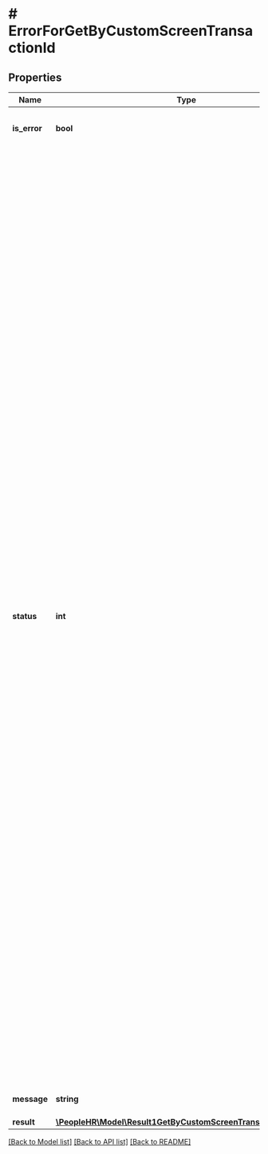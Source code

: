 # # ErrorForGetByCustomScreenTransactionId

## Properties

Name | Type | Description | Notes
------------ | ------------- | ------------- | -------------
**is_error** | **bool** | isError &#x3D; false means success and isError &#x3D; true means error | [optional]
**status** | **int** | Error Code &#x3D; 0 means &#39;The requested processed successfully.&#39;&lt;br /&gt;Error Code &#x3D; 1 means &#39;API key is missing.&#39; &lt;br /&gt;Error Code &#x3D; 2 means &#39;Invalid API Key.&#39;&lt;br /&gt;Error Code &#x3D; 3 means &#39;Action is missing.&#39; &lt;br /&gt;Error Code &#x3D; 4 means &#39;Action cannot be empty.&#39; &lt;br /&gt;Error Code &#x3D; 4 means &#39;Invalid Action.&#39;&lt;br /&gt;Error Code &#x3D; 5 means &#39;EmployeeId does not exists.&#39;&lt;br /&gt;Error Code &#x3D; 5 means &#39;EmployeeId contains invalid data.&#39;&lt;br /&gt;Error Code &#x3D; 5 means &#39;EmployeeId contains more than 15 characters.&#39;&lt;br /&gt;Error Code &#x3D; 5 means &#39;EmployeeId cannot be empty.&#39;&lt;br /&gt;Error Code &#x3D; 5 means &#39;EmployeeId is missing.&#39;&lt;br /&gt;Error Code &#x3D; 5 means &#39;ScreenId does not exists..&#39;&lt;br /&gt;Error Code &#x3D; 5 means &#39;ScreenId is invalid&#39;&lt;br /&gt;Error Code &#x3D; 5 means &#39;ScreenId cannot be empty&#39;&lt;br /&gt;Error Code &#x3D; 5 means &#39;ScreenId is missing.&#39;&lt;br /&gt;Error Code &#x3D; 5 means &#39;Custom Screen TransactionId is invalid&#39;&lt;br /&gt;Error Code &#x3D; 5 means &#39;Custom Screen TransactionId cannot be empty.&#39;&lt;br /&gt;Error Code &#x3D; 5 means &#39;Custom Screen TransactionId is missing.&#39;&lt;br /&gt;Error Code &#x3D; 6 means &#39;Oops! Something went wrong.&#39;&lt;br /&gt;Error Code &#x3D; 7 means &#39;No json data found.&#39;&lt;br /&gt;Error Code &#x3D; 8 means &#39;Either empty or no Form Data.&#39;&lt;br /&gt;Error Code &#x3D; 9 means &#39;Invalid json data.&#39;&lt;br /&gt;Error Code &#x3D; 10 means &#39;No detail has been found. | [optional]
**message** | **string** | Message show as per error code | [optional]
**result** | [**\PeopleHR\Model\Result1GetByCustomScreenTransactionIdObject**](Result1GetByCustomScreenTransactionIdObject.md) | Result value | [optional]

[[Back to Model list]](../../README.md#models) [[Back to API list]](../../README.md#endpoints) [[Back to README]](../../README.md)
